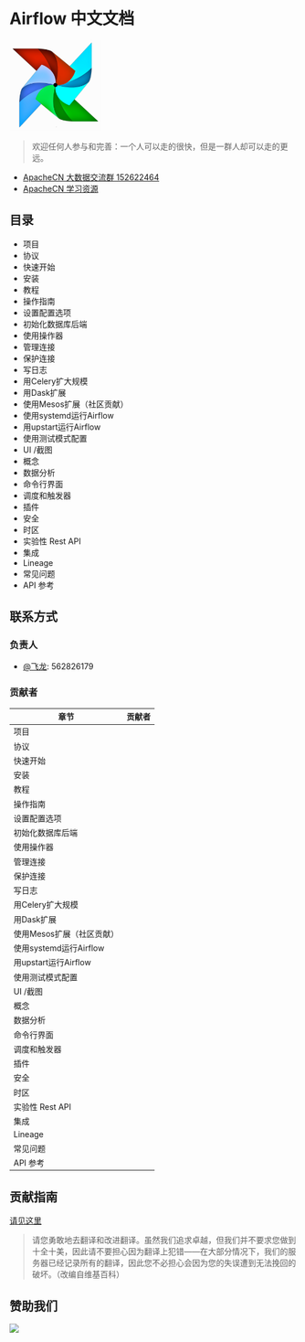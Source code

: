 # Airflow 中文文档

![](img/logo.png)

> 欢迎任何人参与和完善：一个人可以走的很快，但是一群人却可以走的更远。

* [ApacheCN 大数据交流群 152622464](http://shang.qq.com/wpa/qunwpa?idkey=30e5f1123a79867570f665aa3a483ca404b1c3f77737bc01ec520ed5f078ddef)
* [ApacheCN 学习资源](http://www.apachecn.org/)

## 目录

+   项目
+   协议
+   快速开始
+   安装
+   教程
+   操作指南
+   设置配置选项
+   初始化数据库后端
+   使用操作器
+   管理连接
+   保护连接
+   写日志
+   用Celery扩大规模
+   用Dask扩展
+   使用Mesos扩展（社区贡献）
+   使用systemd运行Airflow
+   用upstart运行Airflow
+   使用测试模式配置
+   UI /截图
+   概念
+   数据分析
+   命令行界面
+   调度和触发器
+   插件
+   安全
+   时区
+   实验性 Rest API
+   集成
+   Lineage
+   常见问题
+   API 参考

## 联系方式

### 负责人

* [@飞龙](https://github.com/wizardforcel): 562826179

### 贡献者

| 章节 | 贡献者 |
| --- | --- |
| 项目 | |
| 协议 | |
| 快速开始 | |
| 安装 | |
| 教程 | |
| 操作指南 | |
| 设置配置选项 | |
| 初始化数据库后端 | |
| 使用操作器 | |
| 管理连接 | |
| 保护连接 | |
| 写日志 | |
| 用Celery扩大规模 | |
| 用Dask扩展 | |
| 使用Mesos扩展（社区贡献） | |
| 使用systemd运行Airflow | |
| 用upstart运行Airflow | |
| 使用测试模式配置 | |
| UI /截图 | |
| 概念 | |
| 数据分析 | |
| 命令行界面 | |
| 调度和触发器 | |
| 插件 | |
| 安全 | |
| 时区 | |
| 实验性 Rest API | |
| 集成 | |
| Lineage | |
| 常见问题 | |
| API 参考 | |

## 贡献指南

[请见这里](CONTRIBUTING.md)

> 请您勇敢地去翻译和改进翻译。虽然我们追求卓越，但我们并不要求您做到十全十美，因此请不要担心因为翻译上犯错——在大部分情况下，我们的服务器已经记录所有的翻译，因此您不必担心会因为您的失误遭到无法挽回的破坏。（改编自维基百科）

## 赞助我们

![](https://www.apachecn.org/img/about/donate.jpg)
